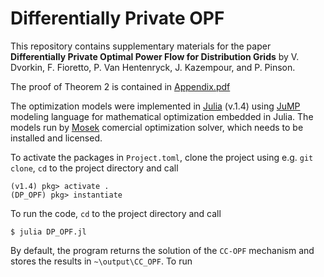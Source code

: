 # Differentially Private OPF

This repository contains supplementary materials for the paper __Differentially Private Optimal Power Flow for Distribution Grids__ by V. Dvorkin, F. Fioretto, P. Van Hentenryck, J. Kazempour, and P. Pinson.

The proof of Theorem 2 is contained in [Appendix.pdf](https://github.com/wdvorkin/differentially_private_OPF/blob/master/Appendix.pdf)

The optimization models were implemented in [Julia](https://juliacomputing.com/products/juliapro) (v.1.4) using [JuMP](https://github.com/JuliaOpt/JuMP.jl) modeling language for mathematical optimization embedded in Julia. The models run by [Mosek](https://www.mosek.com) comercial optimization solver, which needs to be installed and licensed. 

To activate the packages in ```Project.toml```, clone the project using e.g. ```git clone```, ```cd``` to the project directory and call
```
(v1.4) pkg> activate .
(DP_OPF) pkg> instantiate
```

To run the code, ```cd``` to the project directory and call 
```
$ julia DP_OPF.jl
```

By default, the program returns the solution of the ```CC-OPF``` mechanism and stores the results in ```~\output\CC_OPF```. To run  
